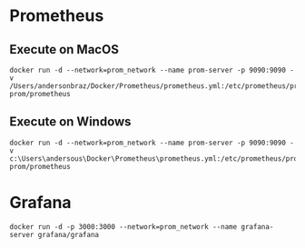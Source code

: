 # Prometheus

## Execute on MacOS

```shell
docker run -d --network=prom_network --name prom-server -p 9090:9090 -v /Users/andersonbraz/Docker/Prometheus/prometheus.yml:/etc/prometheus/prometheus.yml prom/prometheus
```

## Execute on Windows

```shell
docker run -d --network=prom_network --name prom-server -p 9090:9090 -v c:\Users\andersous\Docker\Prometheus\prometheus.yml:/etc/prometheus/prometheus.yml prom/prometheus
```

# Grafana

```shell
docker run -d -p 3000:3000 --network=prom_network --name grafana-server grafana/grafana
```
